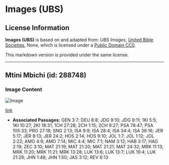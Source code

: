 # Images (UBS)

## License Information

**Images (UBS)** is based on and adapted from: _UBS Images_, [United Bible Societies](https://unitedbiblesocieties.org/), None, which is licensed under a [Public Domain CC0](https://creativecommons.org/public-domain/cc0/).

This markdown version is provided under the same license.



--------------------------------

## Mtini Mbichi (id: 288748)

### Image Content

![Image](https://cdn.aquifer.bible/aquifer-content/resources/Media/WEB-0219_fig_unripe.jpg)

[link](https://cdn.aquifer.bible/aquifer-content/resources/Media/WEB-0219_fig_unripe.jpg)

* **Associated Passages:** GEN 3:7; DEU 8:8; JDG 9:10; JDG 9:11; 1KI 5:5; 1KI 10:27; 2KI 18:31; 1CH 27:28; 2CH 1:15; 2CH 9:27; PSA 78:47; PSA 105:33; PRO 27:18; SNG 2:13; ISA 9:9; ISA 28:4; ISA 34:4; ISA 36:16; JER 5:17; JER 8:13; JER 24:2; HOS 2:14; HOS 9:10; JOL 1:7; JOL 1:12; JOL 2:22; AMO 4:9; AMO 7:14; MIC 4:4; MIC 7:1; NAM 3:12; HAB 3:17; HAG 2:19; ZEC 3:10; MAT 21:19; MAT 21:20; MAT 21:21; MAT 24:32; MRK 11:13; MRK 11:20; MRK 11:21; MRK 13:28; LUK 13:6; LUK 13:7; LUK 19:4; LUK 21:29; JHN 1:48; JHN 1:50; JAS 3:12; REV 6:13

